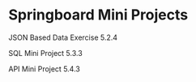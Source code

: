 # Springboard Mini Projects 

JSON Based Data Exercise 5.2.4

SQL Mini Project 5.3.3

API Mini Project 5.4.3

